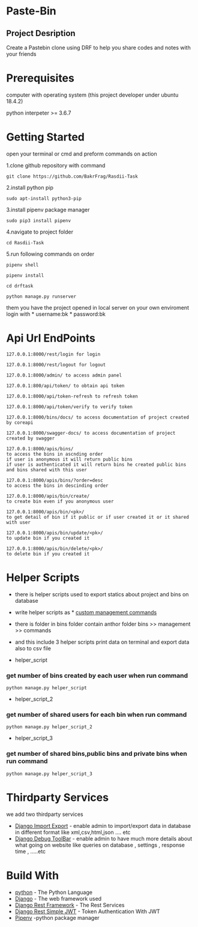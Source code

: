 # Paste-Bin

## Project Desription
Create a Pastebin clone using DRF to help you share
codes and notes with your friends

# Prerequisites

computer with operating system (this project developer under ubuntu 18.4.2)

python interpeter >= 3.6.7

# Getting Started

open your terminal or cmd and preform commands on action

1.clone github repository with command
```
git clone https://github.com/BakrFrag/Rasdii-Task
```
2.install python pip
```
sudo apt-install python3-pip
```
3.install pipenv package manager
```
sudo pip3 install pipenv
```
4.navigate to project folder 
```
cd Rasdii-Task
```
5.run following commands on order
```
pipenv shell
```
```
pipenv install 
```
```
cd drftask
```
```
python manage.py runserver
```
them you have the project opened in local server on your own enviroment 
login with 
    * username:bk
    * password:bk

# Api Url EndPoints
```
127.0.0.1:8000/rest/login for login 
```
```
127.0.0.1:8000/rest/logout for logout 
```
```
127.0.0.1:8000/admin/ to access admin panel
```
```
127.0.0.1:800/api/token/ to obtain api token
```
```
127.0.0.1:8000/api/token-refresh to refresh token
```
```
127.0.0.1:8000/api/token/verify to verify token
```
```
127.0.0.1:8000/bins/docs/ to access documentation of project created by coreapi
```
```
127.0.0.1:8000/swagger-docs/ to access documentation of project created by swagger
```
```
127.0.0.1:8000/apis/bins/ 
to access the bins in ascnding order
if user is anonymous it will return public bins 
if user is authenticated it will return bins he created public bins and bins shared with this user
```
```
127.0.0.1:8000/apis/bins/?order=desc 
to access the bins in descinding order
```
```
127.0.0.1:8000/apis/bin/create/   
to create bin even if you anonymous user
```
```
127.0.0.1:8000/apis/bin/<pk>/ 
to get detail of bin if it public or if user created it or it shared with user 
```
```
127.0.0.1:8000/apis/bin/update/<pk>/ 
to update bin if you created it 
```
```
127.0.0.1:8000/apis/bin/delete/<pk>/ 
to delete bin if you created it 
```
# Helper Scripts

* there is helper scripts used to export statics about project and bins on database 
* write helper scripts as * [custom management commands](https://docs.djangoproject.com/en/2.2/howto/custom-management-commands/)
* there is folder in bins folder contain anthor folder bins >> management >> commands
* and this include 3 helper scripts print data on terminal and export data also to csv file

* helper_script 
### get number of bins created by each user when run command

```
python manage.py helper_script
```

* helper_script_2 
### get number of shared users for each bin when run command 

```
python manage.py helper_script_2
```


* helper_script_3 
### get number of shared bins,public bins and private bins when run command 

```
python manage.py helper_script_3
```
 

# Thirdparty Services

we add two thirdparty services 
* [Django Import Export](https://django-import-export.readthedocs.io/en/latest/) - enable admin to import/export data in database  in different format like xml,csv,html,json .... etc
* [Django Debug ToolBar](https://django-debug-toolbar.readthedocs.io/en/latest/) - enable admin to have much more details about what going on website like queries on database , settings , response time , .....etc

# Build With

* [python](https://www.python.org/) - The Python Language
* [Django](https://docs.djangoproject.com/en/2.1/) - The web framework used
* [Django Rest Framework](http://django-rest-framework.org/) - The Rest Services
* [Django Rest Simple JWT](https://github.com/davesque/django-rest-framework-simplejwt) - Token Authentication With JWT
* [Pipenv](https://docs.pipenv.org/en/latest/) -python package manager

